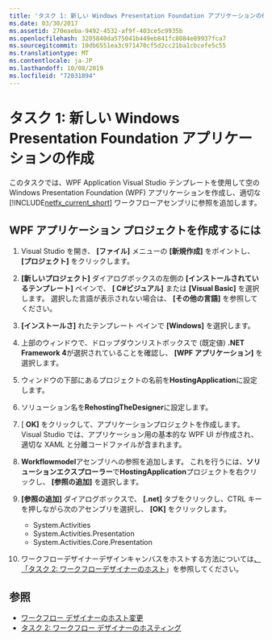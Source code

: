 ```yaml
---
title: 'タスク 1: 新しい Windows Presentation Foundation アプリケーションの作成'
ms.date: 03/30/2017
ms.assetid: 270eaeba-9492-4532-af9f-403ce5c9935b
ms.openlocfilehash: 3205840da575041b449eb841fc8084e89937fca7
ms.sourcegitcommit: 10db6551ea3c971470cf5d2cc21ba1cbcefe5c55
ms.translationtype: MT
ms.contentlocale: ja-JP
ms.lasthandoff: 10/08/2019
ms.locfileid: "72031894"
---
```

# <a name="task-1-create-a-new-windows-presentation-foundation-application"></a>タスク 1: 新しい Windows Presentation Foundation アプリケーションの作成

このタスクでは、WPF Application Visual Studio テンプレートを使用して空の Windows Presentation Foundation (WPF) アプリケーションを作成し、適切な [!INCLUDE[netfx_current_short](../../../includes/netfx-current-short-md.md)] ワークフローアセンブリに参照を追加します。  
  
## <a name="to-create-the-wpf-application-project"></a>WPF アプリケーション プロジェクトを作成するには

1. Visual Studio を開き、 **[ファイル]** メニューの **[新規作成]** をポイントし、 **[プロジェクト]** をクリックします。

2. **[新しいプロジェクト]** ダイアログボックスの左側の **[インストールされているテンプレート]** ペインで、 **[ C#ビジュアル]** または **[Visual Basic]** を選択します。 選択した言語が表示されない場合は、 **[その他の言語]** を参照してください。

3. **[インストールさ]** れたテンプレート ペインで **[Windows]** を選択します。

4. 上部のウィンドウで、ドロップダウンリストボックスで (既定値) **.NET Framework 4**が選択されていることを確認し、 **[WPF アプリケーション]** を選択します。

5. ウィンドウの下部にあるプロジェクトの名前を**HostingApplication**に設定します。

6. ソリューション名を**RehostingTheDesigner**に設定します。

7. [ **OK]** をクリックして、アプリケーションプロジェクトを作成します。 Visual Studio では、アプリケーション用の基本的な WPF UI が作成され、適切な XAML と分離コードファイルが含まれます。

8. **Workflowmodel**アセンブリへの参照を追加します。 これを行うには、**ソリューションエクスプローラー**で**HostingApplication**プロジェクトを右クリックし、 **[参照の追加]** を選択します。

9. **[参照の追加]** ダイアログボックスで、 **[.net]** タブをクリックし、CTRL キーを押しながら次のアセンブリを選択し、 **[OK]** をクリックします。

    - System.Activities
    - System.Activities.Presentation
    - System.Activities.Core.Presentation

10. ワークフローデザイナーデザインキャンバスをホストする方法については[、「タスク 2: ワークフローデザイナーのホスト](task-2-host-the-workflow-designer.md)」を参照してください。

## <a name="see-also"></a>参照

- [ワークフロー デザイナーのホスト変更](rehosting-the-workflow-designer.md)
- [タスク 2: ワークフロー デザイナーのホスティング](task-2-host-the-workflow-designer.md)
